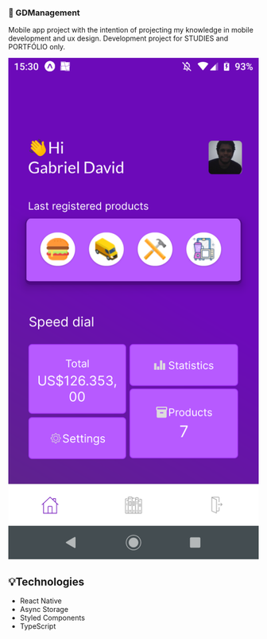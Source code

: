 ### 📲 GDManagement
Mobile app project with the intention of 
projecting my knowledge in mobile development and ux design. 
Development project for STUDIES and PORTFÓLIO only.

![ImagemSistema](Screenshot_20220718-153045.png)

## 💡Technologies
- React Native
- Async Storage
- Styled Components
- TypeScript
